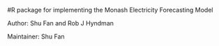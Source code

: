#R package for implementing the Monash Electricity Forecasting Model

Author: Shu Fan and Rob J Hyndman

Maintainer: Shu Fan
